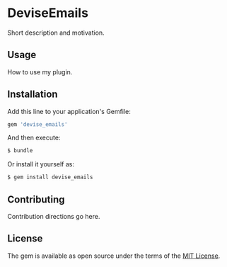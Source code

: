 # DeviseEmails
Short description and motivation.

## Usage
How to use my plugin.

## Installation
Add this line to your application's Gemfile:

```ruby
gem 'devise_emails'
```

And then execute:
```bash
$ bundle
```

Or install it yourself as:
```bash
$ gem install devise_emails
```

## Contributing
Contribution directions go here.

## License
The gem is available as open source under the terms of the [MIT License](http://opensource.org/licenses/MIT).
